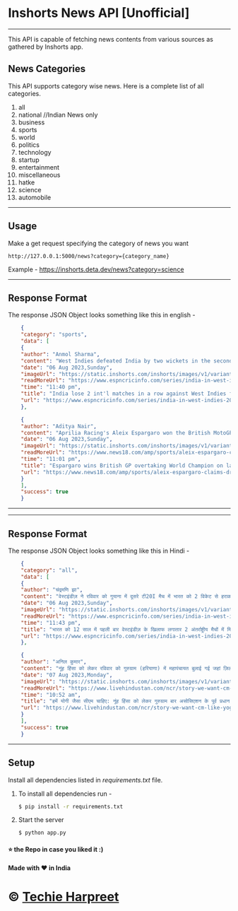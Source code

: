 # Inshorts News API [Unofficial]

---

This API is capable of fetching news contents from various sources as gathered by Inshorts app.

## News Categories

This API supports category wise news. Here is a complete list of all categories.

1. all
2. national //Indian News only
3. business
4. sports
5. world
6. politics
7. technology
8. startup
9. entertainment
10. miscellaneous
11. hatke
12. science
13. automobile

---

## Usage

Make a get request specifying the category of news you want

```
http://127.0.0.1:5000/news?category={category_name}
```

Example - https://inshorts.deta.dev/news?category=science

---

## Response Format

The response JSON Object looks something like this in english -

```JSON
    {
    "category": "sports",
    "data": [
    {
    "author": "Anmol Sharma",
    "content": "West Indies defeated India by two wickets in the second T20I in Guyana to take a 2-0 lead in the five-match series. India have lost two international matches in a row against West Indies for the first time in more than 12 years. West Indies wicketkeeper Nicholas Pooran top-scored in the second T20I with 67(40).",
    "date": "06 Aug 2023,Sunday",
    "imageUrl": "https://static.inshorts.com/inshorts/images/v1/variants/jpg/m/2023/08_aug/6_sun/img_1691343971001_611.jpg?",
    "readMoreUrl": "https://www.espncricinfo.com/series/india-in-west-indies-2023-1381201/west-indies-vs-india-2nd-t20i-1381218/live-cricket-score?utm_campaign=fullarticle&utm_medium=referral&utm_source=inshorts ",
    "time": "11:40 pm",
    "title": "India lose 2 int'l matches in a row against West Indies for the first time in 12 years",
    "url": "https://www.espncricinfo.com/series/india-in-west-indies-2023-1381201/west-indies-vs-india-2nd-t20i-1381218/live-cricket-score?utm_campaign=fullarticle&utm_medium=referral&utm_source=inshorts "
    },

    {
    "author": "Aditya Nair",
    "content": "Aprilia Racing's Aleix Espargaro won the British MotoGP on the final lap from world champion Francesco Bagnaia. Espargaro's late move on the championship leader was further aided by light rain on the circuit during the closing stages. \"It was tricky. I tried to push but I was on the limit...Finishing second is a great result,\" said Bagnaia after the race. ",
    "date": "06 Aug 2023,Sunday",
    "imageUrl": "https://static.inshorts.com/inshorts/images/v1/variants/jpg/m/2023/08_aug/6_sun/img_1691341860963_692.jpg?",
    "readMoreUrl": "https://www.news18.com/amp/sports/aleix-espargaro-claims-dramatic-british-motogp-win-in-last-lap-to-pip-world-champion-francesco-bagnaia-8518417.html?utm_campaign=fullarticle&utm_medium=referral&utm_source=inshorts ",
    "time": "11:01 pm",
    "title": "Espargaro wins British GP overtaking World Champion on last lap",
    "url": "https://www.news18.com/amp/sports/aleix-espargaro-claims-dramatic-british-motogp-win-in-last-lap-to-pip-world-champion-francesco-bagnaia-8518417.html?utm_campaign=fullarticle&utm_medium=referral&utm_source=inshorts "
    }
    ],
    "success": true
    }
```

---




---

## Response Format

The response JSON Object looks something like this in Hindi -

```JSON
    {
    "category": "all",
    "data": [
    {
    "author": "चंद्रमणि झा",
    "content": "वेस्टइंडीज़ ने रविवार को गुयाना में दूसरे टी20I मैच में भारत को 2 विकेट से हराकर 5 मैचों की सीरीज़ में 2-0 की बढ़त बना ली। इसके साथ ही भारत को 12 साल में पहली बार वेस्टइंडीज़ के खिलाफ लगातार 2 अंतर्राष्ट्रीय मैचों में हार मिली है। दूसरे टी20I में वेस्टइंडीज़ के विकेटकीपर-बल्लेबाज़ निकोलस पूरन ने सर्वाधिक 67(40) रन बनाए।",
    "date": "06 Aug 2023,Sunday",
    "imageUrl": "https://static.inshorts.com/inshorts/images/v1/variants/jpg/m/2023/08_aug/6_sun/img_1691344112939_10.jpg?",
    "readMoreUrl": "https://www.espncricinfo.com/series/india-in-west-indies-2023-1381201/west-indies-vs-india-2nd-t20i-1381218/live-cricket-score?utm_campaign=fullarticle&utm_medium=referral&utm_source=inshorts ",
    "time": "11:43 pm",
    "title": "भारत को 12 साल में पहली बार वेस्टइंडीज़ के खिलाफ लगातार 2 अंतर्राष्ट्रीय मैचों में मिली हार",
    "url": "https://www.espncricinfo.com/series/india-in-west-indies-2023-1381201/west-indies-vs-india-2nd-t20i-1381218/live-cricket-score?utm_campaign=fullarticle&utm_medium=referral&utm_source=inshorts "
    },

    {
    "author": "अनिल कुमार",
    "content": "नूंह हिंसा को लेकर रविवार को गुरुग्राम (हरियाणा) में महापंचायत बुलाई गई जहां ज़िला बार असोसिएशन के पूर्व प्रधान कुलभूषण भारद्वाज ने मुख्यमंत्री मनोहर लाल खट्टर के इस्तीफे की मांग की। उन्होंने कहा, \"हमें योगी आदित्यनाथ जैसा मुख्यमंत्री चाहिए, नहीं तो मेवात को उत्तर प्रदेश में शामिल कर दें।\" गौरतलब है, इस हिंसा में 6 लोगों की मौत हुई थी।",
    "date": "07 Aug 2023,Monday",
    "imageUrl": "https://static.inshorts.com/inshorts/images/v1/variants/jpg/m/2023/08_aug/7_mon/img_1691378733539_698.jpg?",
    "readMoreUrl": "https://www.livehindustan.com/ncr/story-we-want-cm-like-yogi-adityanath-otherwise-merg-nuh-in-up-demand-raised-in-hindu-samaj-mahapanchayat-at-tighar-village-in-gurugram-8540118.amp.html?utm_campaign=fullarticle&utm_medium=referral&utm_source=inshorts ",
    "time": "10:52 am",
    "title": "हमें योगी जैसा सीएम चाहिए: नूंह हिंसा को लेकर गुरुग्राम बार असोसिएशन के पूर्व प्रधान कुलभूषण",
    "url": "https://www.livehindustan.com/ncr/story-we-want-cm-like-yogi-adityanath-otherwise-merg-nuh-in-up-demand-raised-in-hindu-samaj-mahapanchayat-at-tighar-village-in-gurugram-8540118.amp.html?utm_campaign=fullarticle&utm_medium=referral&utm_source=inshorts "
    }
    ],
    "success": true
    }
```

---


## Setup

Install all dependencies listed in _requirements.txt_ file.

1. To install all dependencies run -

   ```bash
   $ pip install -r requirements.txt
   ```

2. Start the server

   ```bash
   $ python app.py
   ```

#### :star: the Repo in case you liked it :)

#### Made with :heart: in India

# © [Techie Harpreet](https://harpreetsinghbansal.com/)
